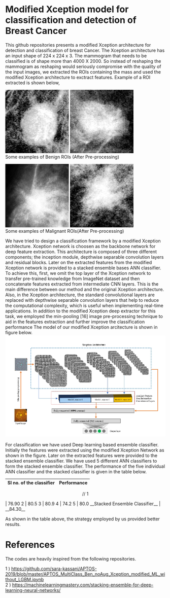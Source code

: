# Modified Xception model for classification and detection of Breast Cancer 

This github repositories presents a modified Xception architecture for detection and classification of breast Cancer. The Xception architecture has an input shape of 224 x 224 x 3. The mammogram that needs to be classified is of shape more than 4000 X 2000. So instead of reshaping the mammogram as reshaping would seriously compromise with the quality of the input images, we extracted the ROIs containing the mass and used the modified Xception architecture to exctract features. Example of a ROI extracted is shown below,


<img src="https://github.com/sagardeepdeb/rahman_xception_global/blob/main/enhanced_dataset/benign/Mass-Test_P_00099_LEFT_MLO_ROI_Mass_B_1.png%20.png" alt="(b)" width="200" height="200"> <img src="https://github.com/sagardeepdeb/rahman_xception_global/blob/main/enhanced_dataset/benign/Mass-Test_P_00278_RIGHT_MLO_ROI_Mass_B_1.png%20.png" alt="alt text" width="200" height="200"> <br/> Some examples of Benign ROIs (After Pre-processing)


<img src="https://github.com/sagardeepdeb/rahman_xception_global/blob/main/enhanced_dataset/malignant/Mass-Test_P_00324_RIGHT_MLO_ROI_Arch_M_1.png%20.png" alt="(a)" width="200" height="200"> <img src="https://github.com/sagardeepdeb/rahman_xception_global/blob/main/enhanced_dataset/malignant/Mass-Test_P_00514_LEFT_MLO_ROI_Mass_M_1.png%20.png" alt="alt text" width="200" height="200"> <br/> Some examples of Malignant ROIs(After Pre-processing)

We have tried to design a classification framework by a modified Xception architecture. Xception network is choosen as the backbone network for deep feature extraction. This architecture is composed of three different components; the inception module, depthwise separable convolution layers and residual blocks. Later on the extracted features from the modified Xception network is provided to a stacked ensemble bases ANN classifier. To achieve this, first, we omit the top layer of the Xception network to transfer pre-trained knowledge from ImageNet dataset and then concatenate features extracted from intermediate CNN layers. This is the main difference between our method and the original Xception architecture. Also, in the Xception architecture, the standard convolutional layers are replaced with depthwise separable convolution layers that help to reduce the computational complexity, which is useful when implementing real-time applications. In addition to the modified Xception deep extractor for this task, we employed the min-pooling [16] image pre-processing technique to aid in the features extraction and further improve the classification performance
The model of our modified Xception arcitecture is shown in figure below.
![Figure 5](https://github.com/sagardeepdeb/rahman_xception_global/blob/main/model.PNG)

For classification we have used Deep learning based ensemble classifier. Initially the features were extracted using the modified Xception Network as shown in the figure. Later on the extracted features were provided to the stacked ensemble classifier. We have used 5 different ANN classifiers to form the stacked ensemble classifier. The performance of the five individual ANN classifier and the stacked classifier is given in the table below.

Sl no. of the classifier | Performance
------------ | -------------
<p align="center">
    // 1
</p> | 76.90
2 | 80.5
3 | 80.9
4 | 74.2
5 | 80.0
__Stacked Ensemble Classifier__ | __84.30__

As shown in the table above, the strategy employed by us provided better results.


# References 

The codes are heavily inspired from the following repositories.


1 ) https://github.com/sara-kassani/APTOS-2019/blob/master/APTOS_MultiClass_Ben_noAug_Xception_modified_ML_without_LGBM.ipynb <br/>
2 ) https://machinelearningmastery.com/stacking-ensemble-for-deep-learning-neural-networks/
